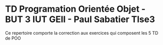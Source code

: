 # TD Programation Orientée Objet - BUT 3 IUT GEII - Paul Sabatier Tlse3
Ce repertoire comporte la correction aux exercices qui composent les 5 TD de POO
